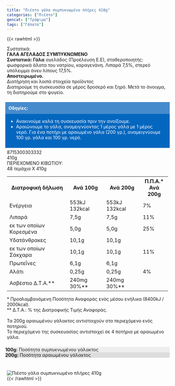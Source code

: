 ```yaml
---
title: "Πιέστο γάλα συμπυκνωμένο πλήρες 410g"
categories: ["Πιέστο"]
gencat: ["Τρόφιμα"]
tags: ["Γάλατα"]
---
```

{{< rawhtml >}}

<div class="sload399"><div class="product"><div id="sistatika">Συστατικά:</div><div class="alltext"><b>ΓΑΛΑ ΑΓΕΛΑΔΟΣ ΣΥΜΠΥΚΝΩΜΕΝΟ</b><br><strong>Συστατικά: Γάλα</strong> αγελάδος (Προέλευση Ε.Ε), σταθεροποιητής: φωσφορικά άλατα του νατρίου, καραγενάνη. Λιπαρά 7,5%, στερεό υπόλειμμα άνευ λίπους 17,5%.<br><strong>Αποστειρωμένο.</strong></div><div id="loipa">Διατήρηση και λοιπά στοιχεία προϊόντος</div><div class="alltext">Διατηρούμε τη συσκευασία σε μέρος δροσερό και ξηρό. Μετά το άνοιγμα, τη διατηρούμε στο ψυγείο.<br><br><div style="background:#0467bf;padding:10px;margin:5px -5px"><div style="color:#fff;background:#468bcc;padding:10px;margin:-10px -10px 10px -10px"><strong>Οδηγίες:</strong></div><ul style="color:#fff"><li>Ανακινούμε καλά τη συσκευασία πριν την ανοίξουμε.</li><li>Αραιώνουμε το γάλα, αναμειγνύοντας 1 μέρος γάλα με 1 μέρος νερό.&nbsp;Για ένα ποτήρι με αραιωμένο γάλα (200 γρ.), αναμειγνύουμε 100 γρ. γάλα και 100 γρ. νερό.</li></ul></div></div><div id="barcode"><div id="barimage1"></div><span id="bartext">8715300303332</span></div><div id="varos"><div id="varosimage1"></div><span id="varostext">410g</span></div><div id="kivotio">ΠΕΡΙΕΧΟΜΕΝΟ ΚΙΒΩΤΙΟΥ:<br>48 τεμάχια Χ 410g</div><div class="tabout"><table id="diatable"><tbody><tr><th>Διατροφική δήλωση</th><th>Ανά 100g</th><th>Ανά 200g</th><th>Π.Π.Α.*<br>Ανά 200g</th></tr><tr><td class="texr2">Ενέργεια</td><td class="texr">553kJ<br>132kcal</td><td class="texr">553kJ<br>132kcal</td><td class="texr">7%</td></tr><tr><td class="texr2">Λιπαρά</td><td class="texr">7,5g</td><td class="texr">7,5g</td><td class="texr">11%</td></tr><tr><td class="gray">εκ των οποίων Kορεσμένα</td><td class="gray2">5,0g</td><td class="gray2">5,0g</td><td class="gray2">25%</td></tr><tr><td class="texr2">Υδατάνθρακες</td><td class="texr">10,1g</td><td class="texr">10,1g</td><td class="texr"></td></tr><tr><td class="gray">εκ των οποίων Σάκχαρα</td><td class="gray2">10,1g</td><td class="gray2">10,1g</td><td class="gray2">11%</td></tr><tr><td class="texr2">Πρωτεΐνες</td><td class="texr">6,1g</td><td class="texr">6,1g</td><td class="texr"></td></tr><tr><td class="texr2">Αλάτι</td><td class="texr">0,25g</td><td class="texr">0,25g</td><td class="texr">4%</td></tr><tr><td class="texr2">Ασβέστιο Δ.Τ.Α.**</td><td class="texr">240mg 30%**</td><td class="texr">240mg 30%**</td><td class="texr"></td></tr></tbody></table></div><div class="alltext">* Προσλαμβανόμενη Ποσότητα Αναφοράς ενός μέσου ενήλικα (8400kJ / 2000kcal).<br>** Δ.Τ.Α.: % της Διατροφικής Τιμής Αναφοράς.<br><br>Τα 200g αραιωμένου γάλακτος αντιστοιχούν στο περιεχόμενο ενός ποτηριού.<br>Το περιεχόμενο της συσκευασίας αντιστοιχεί σε 4 ποτήρια με αραιωμένο γάλα.<br><br><div style="display:block;margin:5px -5px"><div class="galcon"><div class="galcol sp10" style="background:#eee"><b>100g:</b> Ποσότητα συμπυκνωμένου γάλακτος</div><div class="galcol sp10" style="background:#ddd"><b>200g:</b> Ποσότητα αραιωμένου γάλακτος</div></div></div></div><br><br><div class="pimg"><img alt="Πιέστο γάλα συμπυκνωμένο πλήρες 410g" title="Πιέστο γάλα συμπυκνωμένο πλήρες 410g" src="/media/images/piesto-gala-sympyknwmeno-plhres-410g.jpg"></div></div></div>
{{< /rawhtml >}}


